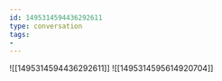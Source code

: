```yaml
---
id: 1495314594436292611
type: conversation
tags:
- 
---
```

![[1495314594436292611]]
![[1495314595614920704]]

